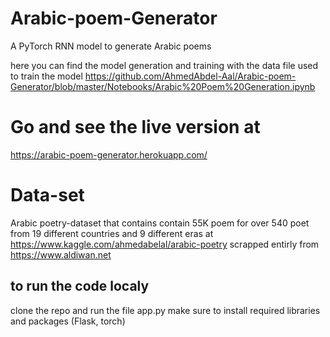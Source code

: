 # Arabic-poem-Generator
A PyTorch RNN model to generate Arabic poems

here you can find the model generation and training with the data file used to train the model 
https://github.com/AhmedAbdel-Aal/Arabic-poem-Generator/blob/master/Notebooks/Arabic%20Poem%20Generation.ipynb

# Go and see the live version at 
https://arabic-poem-generator.herokuapp.com/

# Data-set
Arabic poetry-dataset that contains contain 55K poem for over 540 poet from 19 different countries and 9 different eras at https://www.kaggle.com/ahmedabelal/arabic-poetry
scrapped entirly from
https://www.aldiwan.net


## to run the code localy
clone the repo and run the file app.py 
make sure to install required libraries and packages (Flask, torch)
